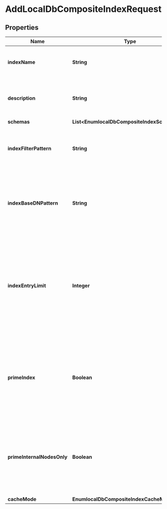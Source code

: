 

# AddLocalDbCompositeIndexRequest


## Properties

| Name | Type | Description | Notes |
|------------ | ------------- | ------------- | -------------|
|**indexName** | **String** | Name of the new Local DB Composite Index |  |
|**description** | **String** | A description for this Local DB Composite Index |  [optional] |
|**schemas** | **List&lt;EnumlocalDbCompositeIndexSchemaUrn&gt;** |  |  [optional] |
|**indexFilterPattern** | **String** | A filter pattern that identifies which entries to include in the index. |  |
|**indexBaseDNPattern** | **String** | An optional base DN pattern that identifies portions of the DIT in which entries to index may exist. |  [optional] |
|**indexEntryLimit** | **Integer** | The maximum number of entries that any single index key will be allowed to match before the server stops maintaining the ID set for that index key. |  [optional] |
|**primeIndex** | **Boolean** | Indicates whether the server should load the contents of this index into memory when the backend is being opened. |  [optional] |
|**primeInternalNodesOnly** | **Boolean** | Indicates whether to only prime the internal nodes of the index database, rather than priming both internal and leaf nodes. |  [optional] |
|**cacheMode** | **EnumlocalDbCompositeIndexCacheModeProp** |  |  [optional] |



